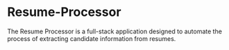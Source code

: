 # Resume-Processor
The Resume Processor is a full-stack application designed to automate the process of extracting candidate information from resumes.
